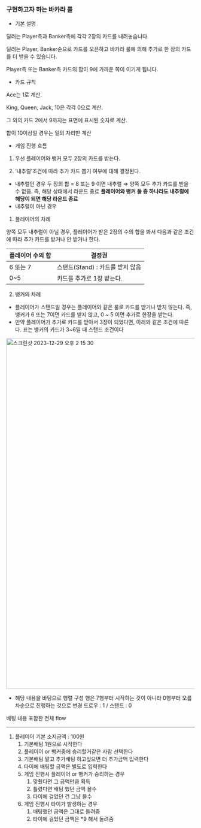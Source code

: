 ### 구현하고자 하는 바카라 룰

- 기본 설명

딜러는 Player측과 Banker측에 각각 2장의 카드를 내려놓습니다.

딜러는 Player, Banker순으로 카드를 오픈하고 바카라 룰에 의해 추가로 한 장의 카드를 더 받을 수 있습니다.

Player측 또는 Banker측 카드의 합이 9에 가까운 쪽이 이기게 됩니다.

- 카드 규칙

Ace는 1로 계산.

King, Queen, Jack, 10은 각각 0으로 계산.

그 외의 카드 2에서 9까지는 표면에 표시된 숫자로 계산.

합이 10이상일 경우는 일의 자리만 계산

- 게임 진행 흐름

1) 우선 플레이어와 뱅커 모두 2장의 카드를 받는다.

2) ‘내추럴’조건에 따라 추가 카드 뽑기 여부에 대해 결정된다.

- 내추럴인 경우
두 장의 합 = 8 또는 9 이면 내추럴 ⇒ 양쪽 모두 추가 카드를 받을 수 없음. 즉, 해당 상태에서 라운드 종료
**플레이어와 뱅커 둘 중 하나라도 내추럴에 해당이 되면 해당 라운드 종료**
- 내추럴이 아닌 경우

1) 플레이어의 차례

양쪽 모두 내추럴이 아닐 경우, 플레이어가 받은 2장의 수의 합을 봐서 다음과 같은 조건에 따라 추가 카드를 받거나 안 받거나 한다.

| 플레이어 수의 합 | 결정권 |
| --- | --- |
| 6 또는 7 | 스탠드(Stand) : 카드를 받지 않음 |
| 0~5 | 카드를 추가로 1장 받는다. |

2) 뱅커의 차례

- 플레이어가 스탠드일 경우는 플레이어와 같은 룰로 카드를 받거나 받지 않는다. 
즉, 뱅커가 6 또는 7이면 카드를 받지 않고, 0 ~ 5 이면 추가로 한장을 받는다.
- 만약 플레이어가 추가로 카드를 받아서 3장이 되었다면, 아래와 같은 조건에 따른다. 
표는 뱅커의 카드가 3~6일 때 스탠드 조건이다

<img width="936" alt="스크린샷 2023-12-29 오후 2 15 30" src="https://github.com/softeerbootcamp-3nd/be-game-insiderhj-yeriinnn/assets/102938120/ac7829a4-3a79-4685-89dc-cfac9d529458">

- 해당 내용을 바탕으로 행렬 구성
행은 7행부터 시작하는 것이 아니라 0행부터 오름차순으로 진행하는 것으로 변경
드로우 : 1 / 스탠드 : 0

배팅 내용 포함한 전체 flow

---

1. 플레이어 기본 소지금액 : 100원
    1. 기본배팅 1원으로 시작한다
    2. 플레이어 or 뱅커중에 승리할거같은 사람 선택한다
    3. 기본배팅 말고 추가배팅 하고싶으면 더 추가금액 입력한다
    4. 타이에 배팅할 금액은 별도로 입력한다
    5. 게임 진행시 플레이어 or 뱅커가 승리하는 경우
        1. 맞췄다면 그 금액만큼 획득
        2. 틀렸다면 배팅 했던 금액 몰수
        3. 타이에 걸었던 건 그냥 몰수
    6. 게임 진행시 타이가 발생하는 경우
        1. 배팅했던 금액은 그대로 돌려줌
        2. 타이에 걸었던 금액은 *9 해서 돌려줌
